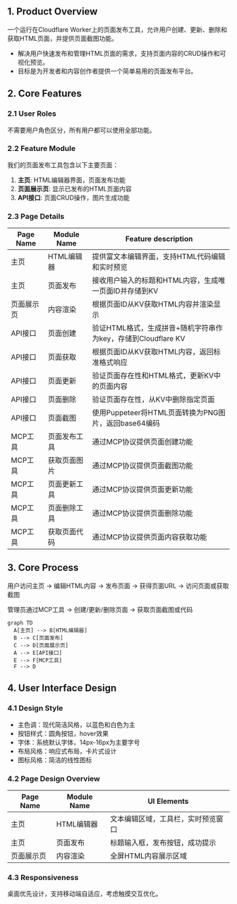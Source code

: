 ## 1. Product Overview

一个运行在Cloudflare Worker上的页面发布工具，允许用户创建、更新、删除和获取HTML页面，并提供页面截图功能。
- 解决用户快速发布和管理HTML页面的需求，支持页面内容的CRUD操作和可视化预览。
- 目标是为开发者和内容创作者提供一个简单易用的页面发布平台。

## 2. Core Features

### 2.1 User Roles
不需要用户角色区分，所有用户都可以使用全部功能。

### 2.2 Feature Module
我们的页面发布工具包含以下主要页面：
1. **主页**: HTML编辑器界面，页面发布功能
2. **页面展示页**: 显示已发布的HTML页面内容
3. **API接口**: 页面CRUD操作，图片生成功能

### 2.3 Page Details

| Page Name | Module Name | Feature description |
|-----------|-------------|---------------------|
| 主页 | HTML编辑器 | 提供富文本编辑界面，支持HTML代码编辑和实时预览 |
| 主页 | 页面发布 | 接收用户输入的标题和HTML内容，生成唯一页面ID并存储到KV |
| 页面展示页 | 内容渲染 | 根据页面ID从KV获取HTML内容并渲染显示 |
| API接口 | 页面创建 | 验证HTML格式，生成拼音+随机字符串作为key，存储到Cloudflare KV |
| API接口 | 页面获取 | 根据页面ID从KV获取HTML内容，返回标准格式响应 |
| API接口 | 页面更新 | 验证页面存在性和HTML格式，更新KV中的页面内容 |
| API接口 | 页面删除 | 验证页面存在性，从KV中删除指定页面 |
| API接口 | 页面截图 | 使用Puppeteer将HTML页面转换为PNG图片，返回base64编码 |
| MCP工具 | 页面发布工具 | 通过MCP协议提供页面创建功能 |
| MCP工具 | 获取页面图片 | 通过MCP协议提供页面截图功能 |
| MCP工具 | 页面更新工具 | 通过MCP协议提供页面更新功能 |
| MCP工具 | 页面删除工具 | 通过MCP协议提供页面删除功能 |
| MCP工具 | 获取页面代码 | 通过MCP协议提供页面内容获取功能 |

## 3. Core Process

用户访问主页 → 编辑HTML内容 → 发布页面 → 获得页面URL → 访问页面或获取截图

管理员通过MCP工具 → 创建/更新/删除页面 → 获取页面截图或代码

```mermaid
graph TD
  A[主页] --> B[HTML编辑器]
  B --> C[页面发布]
  C --> D[页面展示页]
  A --> E[API接口]
  E --> F[MCP工具]
  F --> D
```

## 4. User Interface Design

### 4.1 Design Style
- 主色调：现代简洁风格，以蓝色和白色为主
- 按钮样式：圆角按钮，hover效果
- 字体：系统默认字体，14px-16px为主要字号
- 布局风格：响应式布局，卡片式设计
- 图标风格：简洁的线性图标

### 4.2 Page Design Overview

| Page Name | Module Name | UI Elements |
|-----------|-------------|-------------|
| 主页 | HTML编辑器 | 文本编辑区域，工具栏，实时预览窗口 |
| 主页 | 页面发布 | 标题输入框，发布按钮，成功提示 |
| 页面展示页 | 内容渲染 | 全屏HTML内容展示区域 |

### 4.3 Responsiveness
桌面优先设计，支持移动端自适应，考虑触摸交互优化。